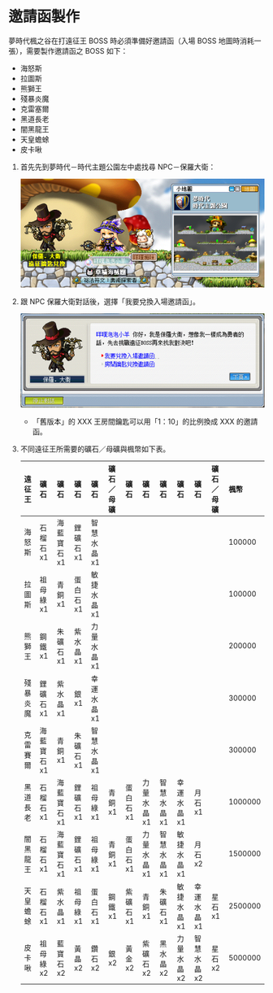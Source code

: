 # 邀請函製作

夢時代楓之谷在打遠征王 BOSS 時必須準備好邀請函（入場 BOSS 地圖時消耗一張），需要製作邀請函之 BOSS 如下：

- 海怒斯
- 拉圖斯
- 熊獅王
- 殘暴炎魔
- 克雷塞爾
- 黑道長老
- 闇黑龍王
- 天皇蟾蜍
- 皮卡啾

1. 首先先到夢時代－時代主題公園左中處找尋 NPC－保羅大衛：

    ![0](0.png)

2. 跟 NPC 保羅大衛對話後，選擇「我要兌換入場邀請函」。

    ![1](1.png)

    - 「舊版本」的 XXX 王房間鑰匙可以用「1：10」的比例換成 XXX 的邀請函。

3. 不同遠征王所需要的礦石／母礦與楓幣如下表。

    | 遠征王  | 礦石 | 礦石 | 礦石| 礦石 | 礦石／母礦 | 礦石| 礦石 | 礦石 | 礦石 | 礦石 | 礦石／母礦 | 楓幣 |
    | ---- | ------- | ------- | ------ | ------- | ----- | ------ | ------- | ------- | ------- | ------- | ----- | ------- |
    | 海怒斯  | 石榴石 x1  | 海藍寶石 x1 | 鋰礦石 x1 | 智慧水晶 x1 |       |        |         |         |         |         |       | 100000  |
    | 拉圖斯  | 祖母綠 x1  | 青銅 x1   | 蛋白石 x1 | 敏捷水晶 x1 |       |        |         |         |         |         |       | 100000  |
    | 熊獅王  | 鋼鐵 x1   | 朱礦石 x1  | 紫水晶 x1 | 力量水晶 x1 |       |        |         |         |         |         |       | 200000  |
    | 殘暴炎魔 | 鋰礦石 x1  | 紫水晶 x1  | 銀 x1   | 幸運水晶 x1 |       |        |         |         |         |         |       | 300000  |
    | 克雷賽爾 | 海藍寶石 x1 | 青銅 x1   | 朱礦石 x1 | 智慧水晶 x1 |       |        |         |         |         |         |       | 300000  |
    | 黑道長老 | 石榴石 x1  | 海藍寶石 x1 | 鋰礦石 x1 | 祖母綠 x1  | 青銅 x1 | 蛋白石 x1 | 力量水晶 x1 | 智慧水晶 x1 | 幸運水晶 x1 | 月石 x1   |       | 1000000 |
    | 闇黑龍王 | 石榴石 x1  | 海藍寶石 x1 | 鋰礦石 x1 | 祖母綠 x1  | 青銅 x1 | 蛋白石 x1 | 力量水晶 x1 | 智慧水晶 x1 | 敏捷水晶 x1 | 月石 x2   |       | 1500000 |
    | 天皇蟾蜍 | 石榴石 x1  | 紫水晶 x1  | 祖母綠 x1 | 蛋白石 x1  | 鋼鐵 x1 | 紫礦石 x1 | 青銅 x1   | 朱礦石 x1  | 敏捷水晶 x1 | 幸運水晶 x1 | 星石 x1 | 2500000 |
    | 皮卡啾  | 祖母綠 x2  | 藍寶石 x2  | 黃晶 x2  | 鑽石 x2   | 銀 x2  | 黃金 x2  | 紫礦石 x2  | 黑水晶 x2  | 力量水晶 x2 | 智慧水晶 x2 | 星石 x2 | 5000000 |
